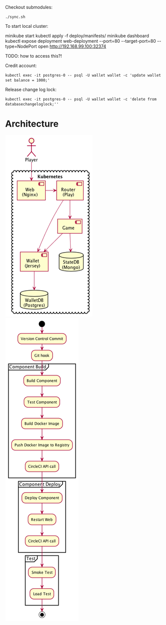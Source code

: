 

Checkout submodules:

    ./sync.sh

To start local cluster:

  minikube start
  kubectl apply -f deploy/manifests/
  minikube dashboard
  kubectl expose deployment web-deployment --port=80 --target-port=80 --type=NodePort
  open http://192.168.99.100:32374

TODO: how to access this?!  

Credit account:

    kubectl exec -it postgres-0 -- psql -U wallet wallet -c 'update wallet set balance = 1000;'

Release change log lock:

    kubectl exec -it postgres-0 -- psql -U wallet wallet -c 'delete from databasechangeloglock;''

# Architecture

![Architecture](arch.png)
![CI](ci.png)
